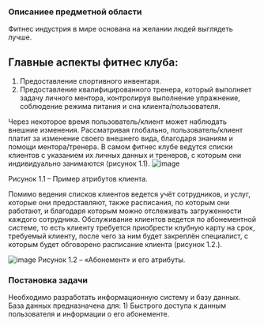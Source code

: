 ### Описаниее предметной области
  Фитнес индустрия в мире основана на желании людей выглядеть лучше.
## Главные аспекты фитнес клуба:
1. Предоставление спортивного инвентаря.
2. Предоставление квалифицированного тренера, который выполняет задачу личного ментора, контролируя выполнение упражнение, соблюдение режима питания и сна клиента/пользователя.

  Через некоторое время пользователь/клиент может наблюдать внешние изменения. Рассматривая глобально, пользователь/клиент платит за изменение своего внешнего вида, благодаря знаниям и помощи ментора/тренера.
В самом фитнес клубе ведутся списки клиентов с указанием их личных данных и тренеров, с которым они индивидуально занимаются (рисунок 1.1).
![image](https://user-images.githubusercontent.com/105451157/195520150-615ce99b-676d-44be-b364-9984608cf66c.png)

Рисунок 1.1 – Пример атрибутов клиента.
  
  Помимо ведения списков клиентов ведется учёт сотрудников, и услуг, которые они предоставляют, также расписания, по которым они работают, и благодаря которым можно отслеживать загруженности каждого сотрудника.
  Обслуживание клиентов ведется по абонементной системе, то есть клиенту требуется приобрести клубную карту на срок, требуемый клиенту, после чего за ним будет закреплён специалист, с которым будет обговорено расписание клиента (рисунок 1.2.).
 
![image](https://user-images.githubusercontent.com/105451157/195520270-05a2880b-e397-4f17-928f-c6792e9f4ae2.png)
Рисунок 1.2 – «Абонемент» и его атрибуты.

### Постановка задачи
Необходимо разработать информационную систему и базу данных.
База данных предназначена для:
    1) Быстрого доступа к данным пользователя и информации о его абонементе.
